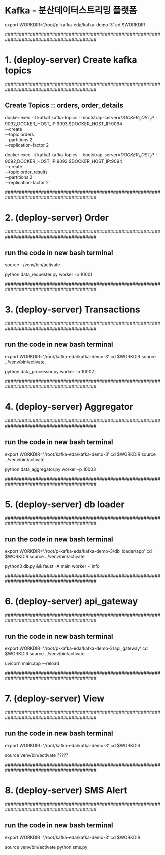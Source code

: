 # Kafka - 분산데이터스트리밍 플랫폼


export WORKDIR='/root/p-kafka-eda/kafka-demo-3'
cd $WORKDIR


#########################################################################################
# 1. (deploy-server) Create kafka topics
#########################################################################################

## Create Topics :: orders, order_details
docker exec -it kafka1 kafka-topics --bootstrap-server=$DOCKER_HOST_IP:9092,$DOCKER_HOST_IP:9093,$DOCKER_HOST_IP:9094 \
                                    --create \
                                    --topic orders \
                                    --partitions 2 \
                                    --replication-factor 2

docker exec -it kafka1 kafka-topics --bootstrap-server=$DOCKER_HOST_IP:9092,$DOCKER_HOST_IP:9093,$DOCKER_HOST_IP:9094 \
                                    --create \
                                    --topic order_results \
                                    --partitions 2 \
                                    --replication-factor 2

#########################################################################################
# 2. (deploy-server) Order
#########################################################################################

## run the code in new bash terminal
source ../venv/bin/activate

python data_requester.py worker -p 10001


#########################################################################################
# 3. (deploy-server) Transactions
#########################################################################################

## run the code in new bash terminal
export WORKDIR='/root/kafka-eda/kafka-demo-3'
cd $WORKDIR
source ../venv/bin/activate

python data_processor.py worker -p 10002


#########################################################################################
# 4. (deploy-server) Aggregator
#########################################################################################

## run the code in new bash terminal
export WORKDIR='/root/kafka-eda/kafka-demo-3'
cd $WORKDIR
source ../venv/bin/activate

python data_aggregator.py worker -p 10003


#########################################################################################
# 5. (deploy-server) db loader
#########################################################################################

## run the code in new bash terminal
export WORKDIR='/root/p-kafka-eda/kafka-demo-3/db_loader/app'
cd $WORKDIR
source ../venv/bin/activate

python3 db.py && faust -A main worker -l info


#########################################################################################
# 6. (deploy-server) api_gateway
#########################################################################################

## run the code in new bash terminal
export WORKDIR='/root/p-kafka-eda/kafka-demo-3/api_gateway'
cd $WORKDIR
source ../venv/bin/activate

uvicorn main:app --reload 


#########################################################################################
# 7. (deploy-server) View
#########################################################################################

## run the code in new bash terminal
export WORKDIR='/root/kafka-eda/kafka-demo-3'
cd $WORKDIR

source venv/bin/activate
?????


#########################################################################################
# 8. (deploy-server) SMS Alert
#########################################################################################

## run the code in new bash terminal
export WORKDIR='/root/kafka-eda/kafka-demo-3'
cd $WORKDIR

source venv/bin/activate
python sms.py